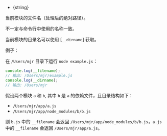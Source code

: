 <!-- YAML
added: v0.0.1
-->

<!-- type=var -->

* {string}

当前模块的文件名（处理后的绝对路径）。

不一定与命令行中使用的名称一致。

当前模块的目录名可以使用 [`__dirname`] 获取。

例子：

在 `/Users/mjr` 目录下运行 `node example.js`：

```js
console.log(__filename);
// 输出: /Users/mjr/example.js
console.log(__dirname);
// 输出: /Users/mjr
```

假设两个模块 `a` 和 `b`, 其中 `b` 是 `a` 的依赖文件，且目录结构如下：

* `/Users/mjr/app/a.js`
* `/Users/mjr/app/node_modules/b/b.js`

则 `b.js` 中的 `__filename` 会返回 `/Users/mjr/app/node_modules/b/b.js`，`a.js` 中的 `__filename` 会返回 `/Users/mjr/app/a.js`。

